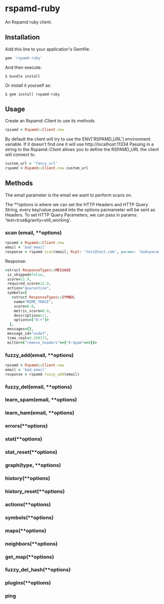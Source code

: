 # rspamd-ruby
An Rspamd ruby client.

## Installation

Add this line to your application's Gemfile:

```ruby
gem 'rspamd-ruby'
```

And then execute:

    $ bundle install

Or install it yourself as:

    $ gem install rspamd-ruby

## Usage

Create an Rspamd::Client to use its methods

```ruby
rpsamd = Rspamd::Client.new
```

By default the client will try to use the ENV['RSPAMD_URL'] environment variable. If it doesn't find one it will use http://localhost:11334
Passing in a string to the Rspamd::Client allows you to define the RSPAMD_URL the client will connect to.

```ruby
custom_url = 'fancy_url'
rspamd = Rspamd::Client.new custom_url
```

## Methods

The email parameter is the email we want to perform scans on.

The **options is where we can set the HTTP Headers and HTTP Query String, every key/value passed into the options parmameter will be sent as Headers.
To set HTTP Query Parameters, we can pass in params: 'test=true&gravity=still_working'.

### scan (email, **options)
```ruby
rpsamd = Rspamd::Client.new
email = 'bad_email'
response = rspamd.scan(email, Rcpt: 'test@test.com', params: 'bad=param')
```
Response:
```ruby
<struct ResponseTypes::MESSAGE
 is_skipped=false,
 score=11.9,
 required_score=12.0,
 action="quarantine",
 symbols=[
   <struct ResponseTypes::SYMBOL
    name="MIME_TRACE",
    score=0.0,
    metric_score=0.0,
    description=nil,
    options=["0:+"]>
  ],
 messages={},
 message_id="undef",
 time_real=0.299173,
 milter={"remove_headers"=>{"X-Spam"=>0}}>
```

### fuzzy_add(email, **options)
```ruby
rpsamd = Rspamd::Client.new
email = 'bad_email'
response = rspamd.fuzzy_add(email)
```

### fuzzy_del(email, **options)

### learn_spam(email, **options)

### learn_ham(email, **options)

### errors(**options)

### stat(**options)

### stat_reset(**options)

### graph(type, **options)

### history(**options)

### history_reset(**options)

### actions(**options)

### symbols(**options)

### maps(**options)

### neighbors(**options)

### get_map(**options)

### fuzzy_del_hash(**options)

### plugins(**options)

### ping
